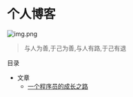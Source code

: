 # 个人博客

![img.png](https://github.com/feng6917/blog/asserts/stay.01.jpg)

> 与人为善,于己为善,与人有路,于己有退

目录

* 文章
  * [一个程序员的成长之路](https://github.com/fouber/blog/issues/41)
